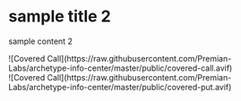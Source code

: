 # sample title 2

sample content 2

<div class="dark-only">
![Covered Call](https://raw.githubusercontent.com/Premian-Labs/archetype-info-center/master/public/covered-call.avif)
</div>

<div class="light-only">
![Covered Call](https://raw.githubusercontent.com/Premian-Labs/archetype-info-center/master/public/covered-put.avif)
</div>